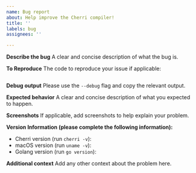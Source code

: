 ```yaml
---
name: Bug report
about: Help improve the Cherri compiler!
title: ''
labels: bug
assignees: ''

---
```


**Describe the bug**
A clear and concise description of what the bug is.

**To Reproduce**
The code to reproduce your issue if applicable:

```ruby

```

**Debug output**
Please use the `--debug` flag and copy the relevant output.

**Expected behavior**
A clear and concise description of what you expected to happen.

**Screenshots**
If applicable, add screenshots to help explain your problem.

**Version Information (please complete the following information):**
 - Cherri version (run `cherri -v`): 
 - macOS version (run `uname -v`): 
 - Golang version (run `go version`):

**Additional context**
Add any other context about the problem here.
